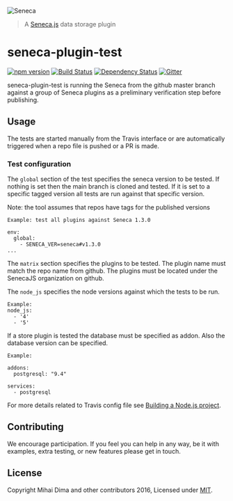 ![Seneca](http://senecajs.org/files/assets/seneca-logo.png)
> A [Seneca.js](http://senecajs.org) data storage plugin

seneca-plugin-test
=======================

[![npm version][npm-badge]][npm-url]
[![Build Status][travis-badge]][travis-url]
[![Dependency Status][david-badge]][david-url]
[![Gitter][gitter-badge]][gitter-url]

seneca-plugin-test is running the Seneca from the github master branch against a group of Seneca plugins as a preliminary verification step before publishing.

## Usage
The tests are started manually from the Travis interface or are automatically triggered when a repo file is pushed or a PR is made.

### Test configuration

The `global` section of the test specifies the seneca version to be tested.
If nothing is set then the main branch is cloned and tested.
If it is set to a specific tagged version all tests are run against that specific version.

Note: the tool assumes that repos have tags for the published versions

```
Example: test all plugins against Seneca 1.3.0

env:
  global:
    - SENECA_VER=seneca#v1.3.0
...

```

The `matrix` section specifies the plugins to be tested.
The plugin name must match the repo name from github.
The plugins must be located under the SenecaJS organization on github.

The `node_js` specifies the node versions against which the tests to be run.
```
Example:
node_js:
  - '4'
  - '5'
```

If a store plugin is tested the database must be specified as addon. Also the database version can be specified.


```
Example:

addons:
  postgresql: "9.4"

services:
  - postgresql
```

For more details related to Travis config file see [Building a Node.js project][travis-node].

## Contributing
We encourage participation. If you feel you can help in any way, be it with
examples, extra testing, or new features please get in touch.

## License
Copyright Mihai Dima and other contributors 2016, Licensed under [MIT][].

[MIT]: ./LICENSE
[npm-badge]: https://img.shields.io/npm/v/seneca-postgres-store.svg
[npm-url]: https://npmjs.com/package/seneca-postgres-store
[travis-badge]: https://api.travis-ci.org/senecajs/seneca-postgres-store.svg
[travis-url]: https://travis-ci.org/senecajs/seneca-postgres-store
[travis-node]: https://docs.travis-ci.com/user/languages/javascript-with-nodejs
[david-badge]: https://david-dm.org/senecajs/seneca-postgres-store.svg
[david-url]: https://david-dm.org/senecajs/seneca-postgres-store
[gitter-badge]: https://badges.gitter.im/Join%20Chat.svg
[gitter-url]: https://gitter.im/senecajs/seneca
[seneca]: http://senecajs.org/
